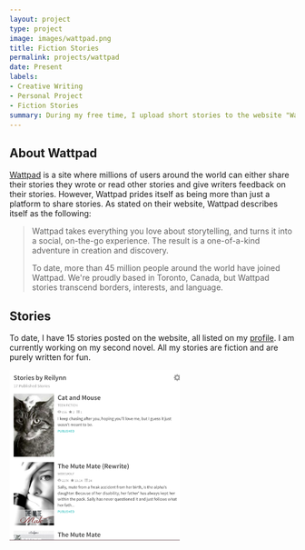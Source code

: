 ```yaml
---
layout: project
type: project
image: images/wattpad.png
title: Fiction Stories
permalink: projects/wattpad
date: Present
labels:
- Creative Writing
- Personal Project
- Fiction Stories
summary: During my free time, I upload short stories to the website "Wattpad." 
---
```


## About Wattpad

[Wattpad](http://www.wattpad.com) is a site where millions of users around the world can either share their stories they wrote or read other stories and give writers feedback on their stories. However, Wattpad prides itself as being more than just a platform to share stories. As stated on their website, Wattpad describes itself as the following: 

> Wattpad takes everything you love about storytelling, and turns it into a social, on-the-go experience. The result is a one-of-a-kind adventure in creation and discovery.
> 
> To date, more than 45 million people around the world have joined Wattpad. We're proudly based in Toronto, Canada, but Wattpad stories transcend borders, interests, and language. 

## Stories 

To date, I have 15 stories posted on the website, all listed on my [profile](https://www.wattpad.com/user/xReilynnx). I am currently working on my second novel. All my stories are fiction and are purely written for fun. 

<img width="300px" height="300px" src="images/Stories.png"/>
